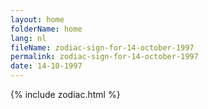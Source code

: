 ```yaml
---
layout: home
folderName: home
lang: nl
fileName: zodiac-sign-for-14-october-1997
permalink: zodiac-sign-for-14-october-1997
date: 14-10-1997
---
```

{% include zodiac.html %}
